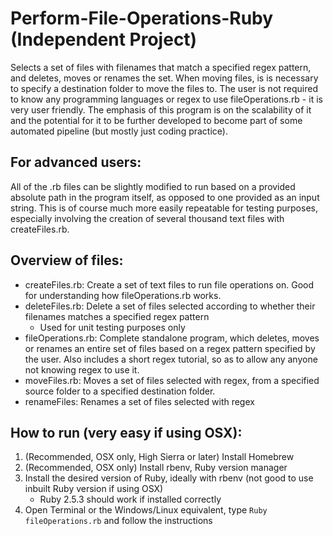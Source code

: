 # Perform-File-Operations-Ruby (Independent Project)
Selects a set of files with filenames that match a specified regex pattern, and deletes, moves or renames the set. When moving files, is is necessary to specify a destination folder to move the files to. The user is not required to know any programming languages or regex to use fileOperations.rb - it is very user friendly. The emphasis of this program is on the scalability of it and the potential for it to be further developed to become part of some automated pipeline (but mostly just coding practice). 

## For advanced users:
All of the .rb files can be slightly modified to run based on a provided absolute path in the program itself, as opposed to one provided as an input string. This is of course much more easily repeatable for testing purposes, especially involving the creation of several thousand text files with createFiles.rb.  

## Overview of files:
- createFiles.rb: Create a set of text files to run file operations on. Good for understanding how fileOperations.rb works.
- deleteFiles.rb: Delete a set of files selected according to whether their filenames matches a specified regex pattern
  - Used for unit testing purposes only
- fileOperations.rb: Complete standalone program, which deletes, moves or renames an entire set of files based on a regex pattern specified by the user. Also includes a short regex tutorial, so as to allow any anyone not knowing regex to use it.
- moveFiles.rb: Moves a set of files selected with regex, from a specified source folder to a specified destination folder.
- renameFiles: Renames a set of files selected with regex

## How to run (very easy if using OSX):
1) (Recommended, OSX only, High Sierra or later) Install Homebrew
2) (Recommended, OSX only) Install rbenv, Ruby version manager
3) Install the desired version of Ruby, ideally with rbenv (not good to use inbuilt Ruby version if using OSX)
   - Ruby 2.5.3 should work if installed correctly
4) Open Terminal or the Windows/Linux equivalent, type `Ruby fileOperations.rb` and follow the instructions


